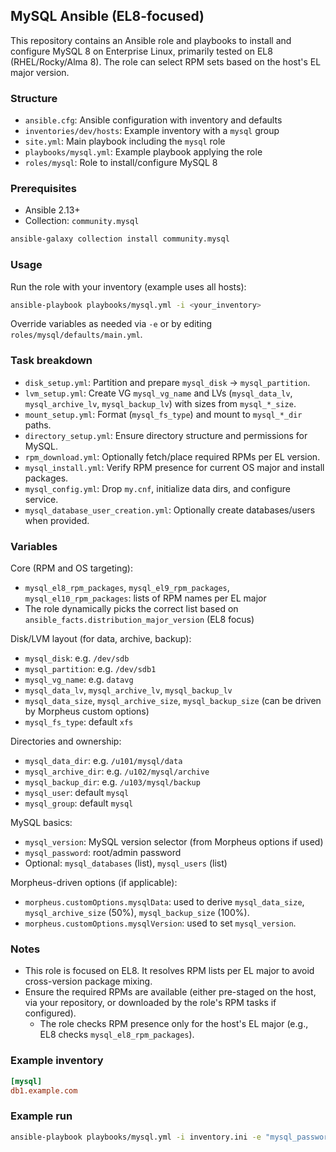 ## MySQL Ansible (EL8-focused)

This repository contains an Ansible role and playbooks to install and configure MySQL 8 on Enterprise Linux, primarily tested on EL8 (RHEL/Rocky/Alma 8). The role can select RPM sets based on the host's EL major version.

### Structure

- `ansible.cfg`: Ansible configuration with inventory and defaults
- `inventories/dev/hosts`: Example inventory with a `mysql` group
- `site.yml`: Main playbook including the `mysql` role
- `playbooks/mysql.yml`: Example playbook applying the role
- `roles/mysql`: Role to install/configure MySQL 8

### Prerequisites

- Ansible 2.13+
- Collection: `community.mysql`

```bash
ansible-galaxy collection install community.mysql
```

### Usage

Run the role with your inventory (example uses all hosts):

```bash
ansible-playbook playbooks/mysql.yml -i <your_inventory>
```

Override variables as needed via `-e` or by editing `roles/mysql/defaults/main.yml`.

### Task breakdown

- `disk_setup.yml`: Partition and prepare `mysql_disk` → `mysql_partition`.
- `lvm_setup.yml`: Create VG `mysql_vg_name` and LVs (`mysql_data_lv`, `mysql_archive_lv`, `mysql_backup_lv`) with sizes from `mysql_*_size`.
- `mount_setup.yml`: Format (`mysql_fs_type`) and mount to `mysql_*_dir` paths.
- `directory_setup.yml`: Ensure directory structure and permissions for MySQL.
- `rpm_download.yml`: Optionally fetch/place required RPMs per EL version.
- `mysql_install.yml`: Verify RPM presence for current OS major and install packages.
- `mysql_config.yml`: Drop `my.cnf`, initialize data dirs, and configure service.
- `mysql_database_user_creation.yml`: Optionally create databases/users when provided.

### Variables

Core (RPM and OS targeting):

- `mysql_el8_rpm_packages`, `mysql_el9_rpm_packages`, `mysql_el10_rpm_packages`: lists of RPM names per EL major
- The role dynamically picks the correct list based on `ansible_facts.distribution_major_version` (EL8 focus)

Disk/LVM layout (for data, archive, backup):

- `mysql_disk`: e.g. `/dev/sdb`
- `mysql_partition`: e.g. `/dev/sdb1`
- `mysql_vg_name`: e.g. `datavg`
- `mysql_data_lv`, `mysql_archive_lv`, `mysql_backup_lv`
- `mysql_data_size`, `mysql_archive_size`, `mysql_backup_size` (can be driven by Morpheus custom options)
- `mysql_fs_type`: default `xfs`

Directories and ownership:

- `mysql_data_dir`: e.g. `/u101/mysql/data`
- `mysql_archive_dir`: e.g. `/u102/mysql/archive`
- `mysql_backup_dir`: e.g. `/u103/mysql/backup`
- `mysql_user`: default `mysql`
- `mysql_group`: default `mysql`

MySQL basics:

- `mysql_version`: MySQL version selector (from Morpheus options if used)
- `mysql_password`: root/admin password
- Optional: `mysql_databases` (list), `mysql_users` (list)

Morpheus-driven options (if applicable):

- `morpheus.customOptions.mysqlData`: used to derive `mysql_data_size`, `mysql_archive_size` (50%), `mysql_backup_size` (100%).
- `morpheus.customOptions.mysqlVersion`: used to set `mysql_version`.

### Notes

- This role is focused on EL8. It resolves RPM lists per EL major to avoid cross-version package mixing.
- Ensure the required RPMs are available (either pre-staged on the host, via your repository, or downloaded by the role's RPM tasks if configured).
  - The role checks RPM presence only for the host's EL major (e.g., EL8 checks `mysql_el8_rpm_packages`).

### Example inventory

```ini
[mysql]
db1.example.com
```

### Example run

```bash
ansible-playbook playbooks/mysql.yml -i inventory.ini -e "mysql_password=StrongPassw0rd!"
```

